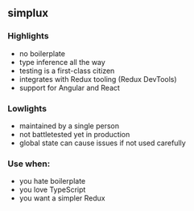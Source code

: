 ## simplux

### Highlights

- no boilerplate
- type inference all the way
- testing is a first-class citizen
- integrates with Redux tooling (Redux DevTools)
- support for Angular and React

### Lowlights

- maintained by a single person
- not battletested yet in production
- global state can cause issues if not used carefully

### Use when:

- you hate boilerplate
- you love TypeScript
- you want a simpler Redux
